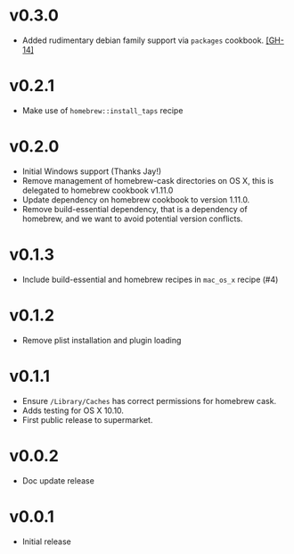# v0.3.0

* Added rudimentary debian family support via `packages` cookbook.
  [[GH-14]](https://github.com/opscode-cookbooks/pantry/issues/14)

# v0.2.1

* Make use of `homebrew::install_taps` recipe

# v0.2.0

* Initial Windows support (Thanks Jay!)
* Remove management of homebrew-cask directories on OS X, this is delegated to homebrew cookbook v1.11.0
* Update dependency on homebrew cookbook to version 1.11.0.
* Remove build-essential dependency, that is a dependency of homebrew, and we want to avoid potential version conflicts.

# v0.1.3

* Include build-essential and homebrew recipes in `mac_os_x` recipe (#4)

# v0.1.2

* Remove plist installation and plugin loading

# v0.1.1

* Ensure `/Library/Caches` has correct permissions for homebrew cask.
* Adds testing for OS X 10.10.
* First public release to supermarket.

# v0.0.2

* Doc update release

# v0.0.1

* Initial release
